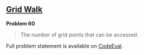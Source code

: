 [Grid Walk][ce]
---------------

**Problem 60**

> The number of grid points that can be accessed.

Full problem statement is available on [CodeEval][ce].

[ce]: https://www.codeeval.com/browse/60/
      "View problem statement on CodeEval"
